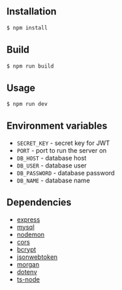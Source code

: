 ## Installation

```bash
$ npm install
```

## Build 
```bash
$ npm run build
```

## Usage

```bash
$ npm run dev
```

## Environment variables
- `SECRET_KEY` - secret key for JWT
- `PORT` - port to run the server on
- `DB_HOST` - database host
- `DB_USER` - database user
- `DB_PASSWORD` - database password
- `DB_NAME` - database name

## Dependencies

- [express](https://github.com/expressjs/express)
- [mysql](https://github.com/mysqljs/mysql)
- [nodemon](https://github.com/remy/nodemon)
- [cors](https://github.com/expressjs/cors)
- [bcrypt](https://github.com/kelektiv/node.bcrypt.js)
- [jsonwebtoken](https://github.com/auth0/node-jsonwebtoken)
- [morgan](https://github.com/expressjs/morgan)
- [dotenv](https://github.com/motdotla/dotenv)
- [ts-node](https://github.com/TypeStrong/ts-node)